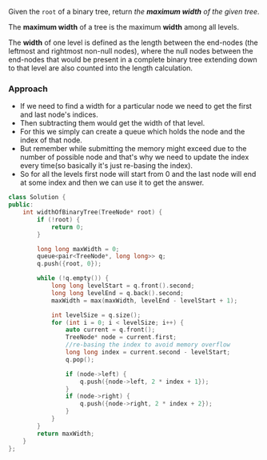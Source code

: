 Given the `root` of a binary tree, return _the **maximum width** of the given tree_.

The **maximum width** of a tree is the maximum **width** among all levels.

The **width** of one level is defined as the length between the end-nodes (the leftmost and rightmost non-null nodes), where the null nodes between the end-nodes that would be present in a complete binary tree extending down to that level are also counted into the length calculation.

### Approach
- If we need to find a width for a particular node we need to get the first and last node's indices.
- Then subtracting them would get the width of that level.
- For this we simply can create a queue which holds the node and the index of that node.
- But remember while submitting the memory might exceed due to the number of possible node and that's why we need to update the index every time(so basically it's just re-basing the index).
- So for all the levels first node will start from 0 and the last node will end at some index and then we can use it to get the answer.
```cpp
class Solution {
public:
    int widthOfBinaryTree(TreeNode* root) {
        if (!root) {
            return 0;
        }

        long long maxWidth = 0;
        queue<pair<TreeNode*, long long>> q;
        q.push({root, 0});

        while (!q.empty()) {
            long long levelStart = q.front().second;
            long long levelEnd = q.back().second;
            maxWidth = max(maxWidth, levelEnd - levelStart + 1);

            int levelSize = q.size();
            for (int i = 0; i < levelSize; i++) {
                auto current = q.front();
                TreeNode* node = current.first;
                //re-basing the index to avoid memory overflow
                long long index = current.second - levelStart;
                q.pop();

                if (node->left) {
                    q.push({node->left, 2 * index + 1});
                }
                if (node->right) {
                    q.push({node->right, 2 * index + 2});
                }
            }
        }
        return maxWidth;
    }
};
```